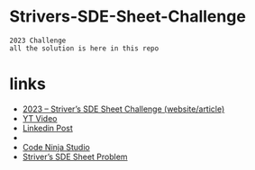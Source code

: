 # Strivers-SDE-Sheet-Challenge

```
2023 Challenge
all the solution is here in this repo
```
 
 # links
 
- [2023 – Striver’s SDE Sheet Challenge (website/article)](https://takeuforward.org/interviews/strivers-sde-sheet-challenge-2023/)
- [YT Video](https://www.youtube.com/watch?v=_2iQOQiCzOM&ab_channel=takeUforward)
- [Linkedin Post](https://www.linkedin.com/posts/withrvr_strivers-sde-sheet-challenge-2023-225l-activity-7071112527358664704-8WrI/)
-
- [Code Ninja Studio](https://www.codingninjas.com/codestudio/challenges/striver-sde-challenge)
- [Striver’s SDE Sheet Problem](https://takeuforward.org/interviews/strivers-sde-sheet-top-coding-interview-problems/)

